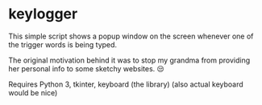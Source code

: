 # keylogger
This simple script shows a popup window on the screen whenever one of the trigger words is being typed.

The original motivation behind it was to stop my grandma from providing her personal info to some sketchy websites. :unamused: 

Requires Python 3, tkinter, keyboard (the library) (also actual keyboard would be nice)
